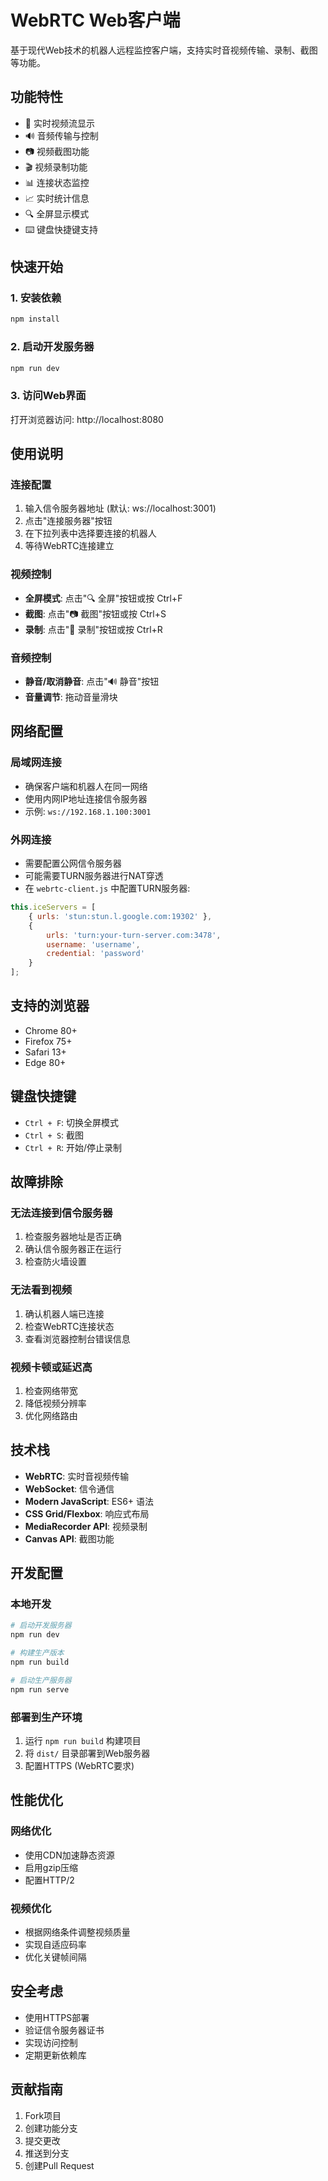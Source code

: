 # WebRTC Web客户端

基于现代Web技术的机器人远程监控客户端，支持实时音视频传输、录制、截图等功能。

## 功能特性

- 🎥 实时视频流显示
- 🔊 音频传输与控制
- 📷 视频截图功能
- 🎬 视频录制功能
- 📊 连接状态监控
- 📈 实时统计信息
- 🔍 全屏显示模式
- ⌨️ 键盘快捷键支持

## 快速开始

### 1. 安装依赖
```bash
npm install
```

### 2. 启动开发服务器
```bash
npm run dev
```

### 3. 访问Web界面
打开浏览器访问: http://localhost:8080

## 使用说明

### 连接配置
1. 输入信令服务器地址 (默认: ws://localhost:3001)
2. 点击"连接服务器"按钮
3. 在下拉列表中选择要连接的机器人
4. 等待WebRTC连接建立

### 视频控制
- **全屏模式**: 点击"🔍 全屏"按钮或按 Ctrl+F
- **截图**: 点击"📷 截图"按钮或按 Ctrl+S
- **录制**: 点击"🎥 录制"按钮或按 Ctrl+R

### 音频控制
- **静音/取消静音**: 点击"🔊 静音"按钮
- **音量调节**: 拖动音量滑块

## 网络配置

### 局域网连接
- 确保客户端和机器人在同一网络
- 使用内网IP地址连接信令服务器
- 示例: `ws://192.168.1.100:3001`

### 外网连接
- 需要配置公网信令服务器
- 可能需要TURN服务器进行NAT穿透
- 在 `webrtc-client.js` 中配置TURN服务器:

```javascript
this.iceServers = [
    { urls: 'stun:stun.l.google.com:19302' },
    { 
        urls: 'turn:your-turn-server.com:3478',
        username: 'username',
        credential: 'password'
    }
];
```

## 支持的浏览器

- Chrome 80+
- Firefox 75+
- Safari 13+
- Edge 80+

## 键盘快捷键

- `Ctrl + F`: 切换全屏模式
- `Ctrl + S`: 截图
- `Ctrl + R`: 开始/停止录制

## 故障排除

### 无法连接到信令服务器
1. 检查服务器地址是否正确
2. 确认信令服务器正在运行
3. 检查防火墙设置

### 无法看到视频
1. 确认机器人端已连接
2. 检查WebRTC连接状态
3. 查看浏览器控制台错误信息

### 视频卡顿或延迟高
1. 检查网络带宽
2. 降低视频分辨率
3. 优化网络路由

## 技术栈

- **WebRTC**: 实时音视频传输
- **WebSocket**: 信令通信
- **Modern JavaScript**: ES6+ 语法
- **CSS Grid/Flexbox**: 响应式布局
- **MediaRecorder API**: 视频录制
- **Canvas API**: 截图功能

## 开发配置

### 本地开发
```bash
# 启动开发服务器
npm run dev

# 构建生产版本
npm run build

# 启动生产服务器
npm run serve
```

### 部署到生产环境
1. 运行 `npm run build` 构建项目
2. 将 `dist/` 目录部署到Web服务器
3. 配置HTTPS (WebRTC要求)

## 性能优化

### 网络优化
- 使用CDN加速静态资源
- 启用gzip压缩
- 配置HTTP/2

### 视频优化
- 根据网络条件调整视频质量
- 实现自适应码率
- 优化关键帧间隔

## 安全考虑

- 使用HTTPS部署
- 验证信令服务器证书
- 实现访问控制
- 定期更新依赖库

## 贡献指南

1. Fork项目
2. 创建功能分支
3. 提交更改
4. 推送到分支
5. 创建Pull Request
